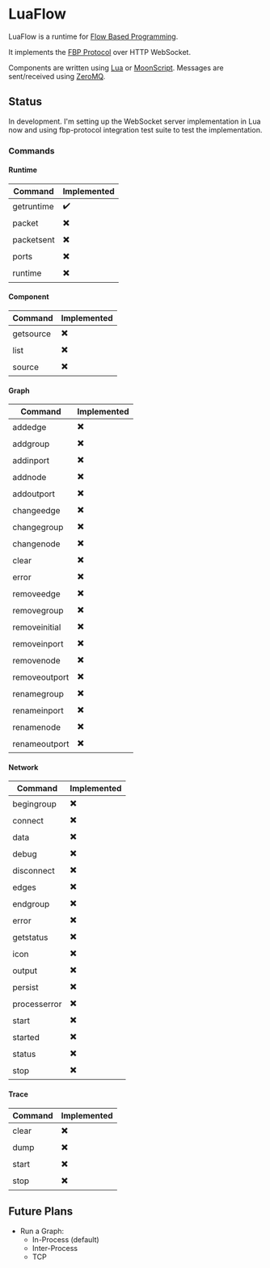 # LuaFlow

LuaFlow is a runtime for [Flow Based Programming](https://en.wikipedia.org/wiki/Flow-based_programming).

It implements the [FBP Protocol](http://flowbased.github.io/fbp-protocol/) over HTTP WebSocket.

Components are written using [Lua](https://lua.org) or [MoonScript](https://moonscript.org). Messages are sent/received using [ZeroMQ](https://zeromq.org).

## Status

In development. I'm setting up the WebSocket server implementation in Lua now
and using fbp-protocol integration test suite to test the implementation.

### Commands

#### Runtime
| Command       | Implemented              |
|---------------|--------------------------|
| getruntime    | :heavy_check_mark:       |
| packet        | :heavy_multiplication_x: |
| packetsent    | :heavy_multiplication_x: |
| ports         | :heavy_multiplication_x: |
| runtime       | :heavy_multiplication_x: |

#### Component
| Command       | Implemented              |
|---------------|--------------------------|
| getsource     | :heavy_multiplication_x: |
| list          | :heavy_multiplication_x: |
| source        | :heavy_multiplication_x: |

#### Graph
| Command       | Implemented              |
|---------------|--------------------------|
| addedge       | :heavy_multiplication_x: |
| addgroup      | :heavy_multiplication_x: |
| addinport     | :heavy_multiplication_x: |
| addnode       | :heavy_multiplication_x: |
| addoutport    | :heavy_multiplication_x: |
| changeedge    | :heavy_multiplication_x: |
| changegroup   | :heavy_multiplication_x: |
| changenode    | :heavy_multiplication_x: |
| clear         | :heavy_multiplication_x: |
| error         | :heavy_multiplication_x: |
| removeedge    | :heavy_multiplication_x: |
| removegroup   | :heavy_multiplication_x: |
| removeinitial | :heavy_multiplication_x: |
| removeinport  | :heavy_multiplication_x: |
| removenode    | :heavy_multiplication_x: |
| removeoutport | :heavy_multiplication_x: |
| renamegroup   | :heavy_multiplication_x: |
| renameinport  | :heavy_multiplication_x: |
| renamenode    | :heavy_multiplication_x: |
| renameoutport | :heavy_multiplication_x: |

#### Network
| Command       | Implemented              |
|---------------|--------------------------|
| begingroup    | :heavy_multiplication_x: |
| connect       | :heavy_multiplication_x: |
| data          | :heavy_multiplication_x: |
| debug         | :heavy_multiplication_x: |
| disconnect    | :heavy_multiplication_x: |
| edges         | :heavy_multiplication_x: |
| endgroup      | :heavy_multiplication_x: |
| error         | :heavy_multiplication_x: |
| getstatus     | :heavy_multiplication_x: |
| icon          | :heavy_multiplication_x: |
| output        | :heavy_multiplication_x: |
| persist       | :heavy_multiplication_x: |
| processerror  | :heavy_multiplication_x: |
| start         | :heavy_multiplication_x: |
| started       | :heavy_multiplication_x: |
| status        | :heavy_multiplication_x: |
| stop          | :heavy_multiplication_x: |

#### Trace
| Command       | Implemented              |
|---------------|--------------------------|
| clear         | :heavy_multiplication_x: |
| dump          | :heavy_multiplication_x: |
| start         | :heavy_multiplication_x: |
| stop          | :heavy_multiplication_x: |

## Future Plans

- Run a Graph:
  - In-Process (default)
  - Inter-Process
  - TCP
